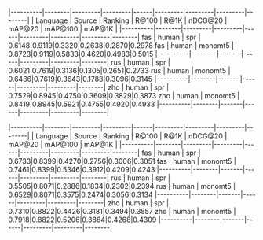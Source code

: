 |----------|--------|---------|---------|------|---------|---------|---------|--------|
| Language | Source | Ranking |   R@100 | R@1K | nDCG@20 | mAP@20  | mAP@100 | mAP@1K |
|----------|--------|---------|---------|------|---------|---------|---------|--------|
fas | human | spr | 0.6148|0.9119|0.3320|0.2638|0.2870|0.2978
fas | human | monomt5 | 0.8723|0.9119|0.5833|0.4620|0.4983|0.5015
|----------|--------|-------|------|---------|---------|--------|
rus | human | spr | 0.6021|0.7619|0.3136|0.1305|0.2651|0.2733
rus | human | monomt5 | 0.6486|0.7619|0.3643|0.1788|0.3096|0.3145
|----------|--------|-------|------|---------|---------|--------|
zho | human | spr | 0.7529|0.8945|0.4750|0.3609|0.3829|0.3873
zho | human | monomt5 | 0.8419|0.8945|0.5921|0.4755|0.4920|0.4933
|----------|--------|-------|------|---------|---------|--------|

|----------|--------|---------|---------|------|---------|---------|---------|--------|
| Language | Source | Ranking |   R@100 | R@1K | nDCG@20 | mAP@20  | mAP@100 | mAP@1K |
|----------|--------|---------|---------|------|---------|---------|---------|--------|
fas | human | spr | 0.6733|0.8399|0.4270|0.2756|0.3006|0.3051
fas | human | monomt5 | 0.7461|0.8399|0.5346|0.3912|0.4209|0.4243
|----------|--------|-------|------|---------|---------|--------|
rus | human | spr | 0.5505|0.8071|0.2886|0.1834|0.2302|0.2394
rus | human | monomt5 | 0.6529|0.8071|0.3575|0.2474|0.3056|0.3134
|----------|--------|-------|------|---------|---------|--------|
zho | human | spr | 0.7310|0.8822|0.4426|0.3181|0.3494|0.3557
zho | human | monomt5 | 0.7918|0.8822|0.5206|0.3864|0.4268|0.4309
|----------|--------|-------|------|---------|---------|--------|
